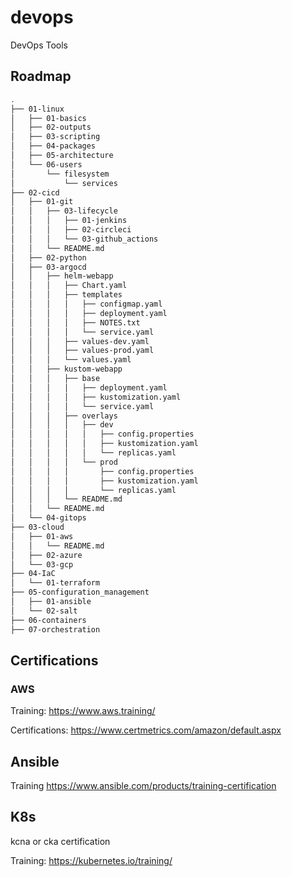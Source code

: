 # devops
DevOps Tools 

## Roadmap

```bash
.
├── 01-linux
│   ├── 01-basics
│   ├── 02-outputs
│   ├── 03-scripting
│   ├── 04-packages
│   ├── 05-architecture
│   └── 06-users
│       └── filesystem
│           └── services
├── 02-cicd
│   ├── 01-git
│   │   ├── 03-lifecycle
│   │   │   ├── 01-jenkins
│   │   │   ├── 02-circleci
│   │   │   └── 03-github_actions
│   │   └── README.md
│   ├── 02-python
│   ├── 03-argocd
│   │   ├── helm-webapp
│   │   │   ├── Chart.yaml
│   │   │   ├── templates
│   │   │   │   ├── configmap.yaml
│   │   │   │   ├── deployment.yaml
│   │   │   │   ├── NOTES.txt
│   │   │   │   └── service.yaml
│   │   │   ├── values-dev.yaml
│   │   │   ├── values-prod.yaml
│   │   │   └── values.yaml
│   │   ├── kustom-webapp
│   │   │   ├── base
│   │   │   │   ├── deployment.yaml
│   │   │   │   ├── kustomization.yaml
│   │   │   │   └── service.yaml
│   │   │   ├── overlays
│   │   │   │   ├── dev
│   │   │   │   │   ├── config.properties
│   │   │   │   │   ├── kustomization.yaml
│   │   │   │   │   └── replicas.yaml
│   │   │   │   └── prod
│   │   │   │       ├── config.properties
│   │   │   │       ├── kustomization.yaml
│   │   │   │       └── replicas.yaml
│   │   │   └── README.md
│   │   └── README.md
│   └── 04-gitops
├── 03-cloud
│   ├── 01-aws
│   │   └── README.md
│   ├── 02-azure
│   └── 03-gcp
├── 04-IaC
│   └── 01-terraform
├── 05-configuration_management
│   ├── 01-ansible
│   └── 02-salt
├── 06-containers
├── 07-orchestration
```

## Certifications

### AWS

Training:
https://www.aws.training/

Certifications:
https://www.certmetrics.com/amazon/default.aspx

## Ansible

Training
https://www.ansible.com/products/training-certification

## K8s

kcna or cka certification

Training: 
https://kubernetes.io/training/

